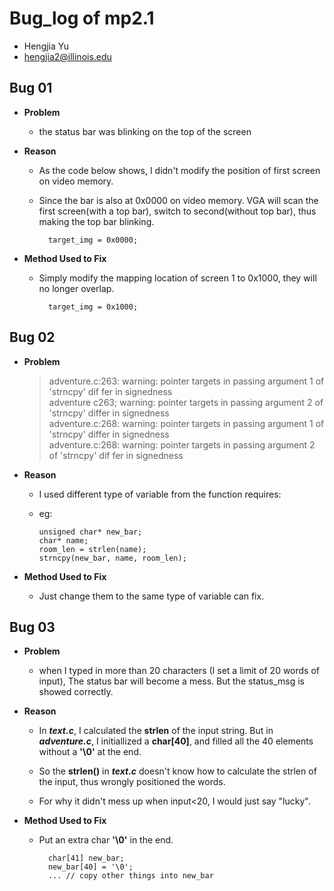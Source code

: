# Bug_log of mp2.1
- Hengjia Yu
- hengjia2@illinois.edu


 ## Bug 01
 - __Problem__
  
    - the status bar was blinking on the top of the screen
  

 - __Reason__
    - As the code below shows, I didn't modify the position of first screen on video memory.
    - Since the bar is also at 0x0000 on video memory. VGA will scan the first screen(with a top bar), switch to second(without top bar), thus making the top bar blinking.

            target_img = 0x0000;



 - __Method Used to Fix__

    - Simply modify the mapping location of screen 1 to 0x1000, they will no longer overlap.
  
            target_img = 0x1000;



 ## Bug 02
 - __Problem__
  
    >adventure.c:263: warning: pointer targets in passing argument 1 of 'strncpy' dif fer in signedness \
    >adventure c263; warning: pointer targets in passing argument 2 of 'strncpy' differ in signedness \
    >adventure.c:268: warning: pointer targets in passing argument 1 of 'strncpy' differ in signedness \
    >adventure.c:268: warning: pointer targets in passing argument 2 of 'strncpy' dif fer in signedness


 - __Reason__
  
    - I used different type of variable from the function requires:
  
    - eg: 

          unsigned char* new_bar; 
          char* name; 
          room_len = strlen(name); 
          strncpy(new_bar, name, room_len);

 - __Method Used to Fix__

    - Just change them to the same type of variable can fix.

 ## Bug 03
 - __Problem__
    - when I typed in more than 20 characters (I set a limit of 20 words of input), The status bar will become a mess. But the status_msg is showed correctly.



 - __Reason__
    - In  ***text.c***, I calculated the **strlen** of the input string. But in ***adventure.c***, I initiallized a **char[40]**, and filled all the 40 elements without a **'\0'** at the end.
  
    - So the **strlen()** in ***text.c*** doesn't know how to calculate the strlen of the input, thus wrongly positioned the words.

    - For why it didn't mess up when input<20, I would just say "lucky".



 - __Method Used to Fix__
    - Put an extra char **'\0'** in the end.
  
            char[41] new_bar;
            new_bar[40] = '\0';
            ... // copy other things into new_bar